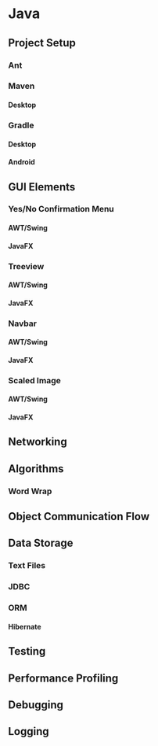 # Java

## Project Setup

### Ant

### Maven

#### Desktop

### Gradle

#### Desktop

#### Android

## GUI Elements

### Yes/No Confirmation Menu

#### AWT/Swing

#### JavaFX

### Treeview

#### AWT/Swing

#### JavaFX

### Navbar

#### AWT/Swing

#### JavaFX

### Scaled Image

#### AWT/Swing

#### JavaFX

## Networking

## Algorithms

### Word Wrap

## Object Communication Flow

## Data Storage

### Text Files

### JDBC

### ORM

#### Hibernate

## Testing

## Performance Profiling

## Debugging

## Logging

